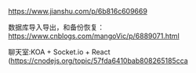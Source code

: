 
https://www.jianshu.com/p/6b816c609669

数据库导入导出，和备份恢复：https://www.cnblogs.com/mangoVic/p/6889071.html

聊天室:KOA + Socket.io + React (https://cnodejs.org/topic/57fda6410bab808265185cca
